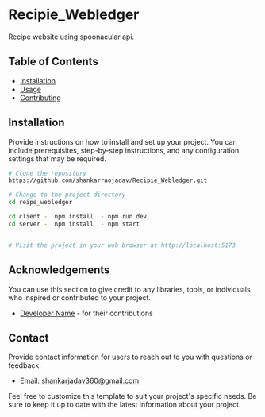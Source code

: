 # Recipie_Webledger


Recipe website using spoonacular api.

## Table of Contents

- [Installation](#installation)
- [Usage](#usage)
- [Contributing](#contributing)


## Installation

Provide instructions on how to install and set up your project. You can include prerequisites, step-by-step instructions, and any configuration settings that may be required.

```bash
# Clone the repository
https://github.com/shankarraojadav/Recipie_Webledger.git

# Change to the project directory
cd reipe_webledger

cd client -  npm install  - npm run dev
cd server -  npm install  - npm start


# Visit the project in your web browser at http://localhost:5173
```



## Acknowledgements

You can use this section to give credit to any libraries, tools, or individuals who inspired or contributed to your project.


- [Developer Name](https://github.com/shankarraojadav) - for their contributions

## Contact

Provide contact information for users to reach out to you with questions or feedback.

- Email: shankarjadav360@gmail.com
  

Feel free to customize this template to suit your project's specific needs. Be sure to keep it up to date with the latest information about your project.

